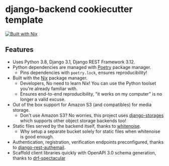 # django-backend cookiecutter template

[![Built with Nix](https://builtwithnix.org/badge.svg)](https://builtwithnix.org)

## Features

- Uses Python 3.8, Django 3.1, Django REST Framework 3.12.
- Python dependencies are managed with [Poetry] package manager.
  - Pins dependencies with `poetry.lock`, ensures reproducibility!
- Built with the [Nix] package manager.
  - Developers, No need to learn Nix! You can use the Python toolset
    you're already familiar with.
  - Ensures end-to-end reproducibility, "it works on my computer" is
    no longer a valid excuse.
- Out of the box support for Amazon S3 (and compatibles) for media
  storage.
  - Don't use Amazon S3? No worries, this project uses [django-storages]
    which supports other object storage backends too!
- Static files served by the backend itself, thanks to [whitenoise].
  - Why setup a separate bucket solely for static files when
    whitenoise is good enough.
- Authentication, registration, verification endpoints preconfigured,
  thanks to [django-rest-authemail].
- Scaffold client libraries quickly with OpenAPI 3.0 schema
  generation, thanks to [drf-spectacular]

[Poetry]: https://python-poetry.org/
[Nix]: https://nixos.org/
[django-storages]: https://django-storages.readthedocs.io/
[whitenoise]: http://whitenoise.evans.io/
[django-rest-authemail]: https://github.com/celiao/django-rest-authemail
[drf-spectacular]: https://github.com/tfranzel/drf-spectacular
